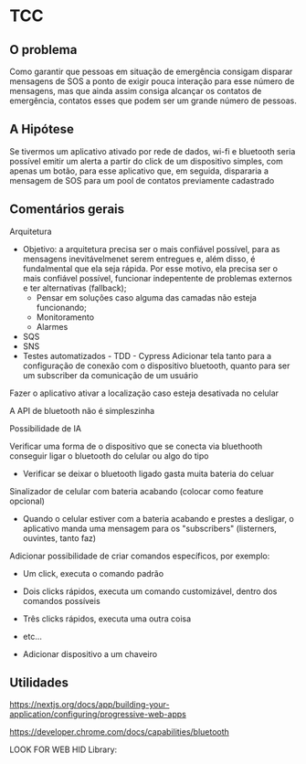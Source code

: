 # TCC

## O problema

Como garantir que pessoas em situação de emergência consigam disparar mensagens de SOS a ponto de exigir pouca interação para esse número de mensagens, mas que ainda assim consiga alcançar os contatos de emergência, contatos esses que podem ser um grande número de pessoas.

## A Hipótese

Se tivermos um aplicativo ativado por rede de dados, wi-fi e bluetooth seria possível emitir um alerta a partir do click de um dispositivo simples, com apenas um botão, para esse aplicativo que, em seguida, dispararia a mensagem de SOS para um pool de contatos previamente cadastrado

## Comentários gerais

Arquitetura

- Objetivo: a arquitetura precisa ser o mais confiável possível, para as mensagens inevitávelmenet serem entregues e, além disso, é fundalmental que ela seja rápida. Por esse motivo, ela precisa ser o mais confiável possível, funcionar indepentente de problemas externos e ter alternativas (fallback);
  - Pensar em soluções caso alguma das camadas não esteja funcionando;
  - Monitoramento
  - Alarmes
- SQS
- SNS
- Testes automatizados - TDD - Cypress
  Adicionar tela tanto para a configuração de conexão com o dispositivo bluetooth, quanto para ser um subscriber da comunicação de um usuário

Fazer o aplicativo ativar a localização caso esteja desativada no celular

A API de bluetooth não é simpleszinha

Possibilidade de IA

Verificar uma forma de o dispositivo que se conecta via bluethooth conseguir ligar o bluetooth do celular ou algo do tipo

- Verificar se deixar o bluetooth ligado gasta muita bateria do celuar

Sinalizador de celular com bateria acabando (colocar como feature opcional)

- Quando o celular estiver com a bateria acabando e prestes a desligar, o aplicativo manda uma mensagem para os "subscribers" (listerners, ouvintes, tanto faz)

Adicionar possibilidade de criar comandos específicos, por exemplo:

- Um click, executa o comando padrão
- Dois clicks rápidos, executa um comando customizável, dentro dos comandos possíveis
- Três clicks rápidos, executa uma outra coisa
- etc...

- Adicionar dispositivo a um chaveiro

## Utilidades

https://nextjs.org/docs/app/building-your-application/configuring/progressive-web-apps

https://developer.chrome.com/docs/capabilities/bluetooth

LOOK FOR WEB HID Library:
